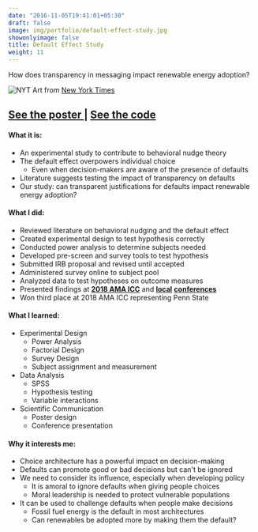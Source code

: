 ```yaml
---
date: "2016-11-05T19:41:01+05:30"
draft: false
image: img/portfolio/default-effect-study.jpg
showonlyimage: false
title: Default Effect Study
weight: 11
---
```


How does transparency in messaging impact renewable energy adoption?
<!--more-->

![NYT][1]
Art from [New York Times](https://www.nytimes.com/2018/10/06/opinion/sunday/behavioral-economics.html?rref=collection/column/Gray%20Matter)

<h2>
    <a href='/img/portfolio/AMA Conference Poster 36x48 - alt colors 2.pdf' target='_blank'>
    See the poster
    </a>
    |
    <a href='https://github.com/jbixon13/Swim-Lab' target='_blank'>
    See the code
    </a>
</h2>

#### What it is:  
* An experimental study to contribute to behavioral nudge theory 
* The default effect overpowers individual choice 
  + Even when decision-makers are aware of the presence of defaults
* Literature suggests testing the impact of transparency on defaults
* Our study: can transparent justifications for defaults impact renewable energy adoption?

#### What I did:  
* Reviewed literature on behavioral nudging and the default effect
* Created experimental design to test hypothesis correctly 
* Conducted power analysis to determine subjects needed 
* Developed pre-screen and survey tools to test hypothesis
* Submitted IRB proposal and revised until accepted
* Administered survey online to subject pool
* Analyzed data to test hypotheses on outcome measures
* Presented findings at [**2018 AMA ICC**](https://www.ama.org/events/2019-ama-international-collegiate-conference/) and [**local**](https://sites.psu.edu/psichi/) [**conferences**](https://undergradresearch.psu.edu/resources/opportunities/undergraduate-exhibition)
* Won third place at 2018 AMA ICC representing Penn State 

#### What I learned:  
* Experimental Design
  + Power Analysis 
  + Factorial Design
  + Survey Design
  + Subject assignment and measurement 
* Data Analysis 
  + SPSS
  + Hypothesis testing
  + Variable interactions
* Scientific Communication
  + Poster design
  + Conference presentation

#### Why it interests me:  
* Choice architecture has a powerful impact on decision-making 
* Defaults can promote good or bad decisions but can't be ignored 
* We need to consider its influence, especially when developing policy
  + It is amoral to ignore defaults when giving people choices
  + Moral leadership is needed to protect vulnerable populations
* It can be used to challenge defaults when people make decisions
  + Fossil fuel energy is the default in most architectures
  + Can renewables be adopted more by making them the default?

[1]: /img/portfolio/default-effect-study.jpg

